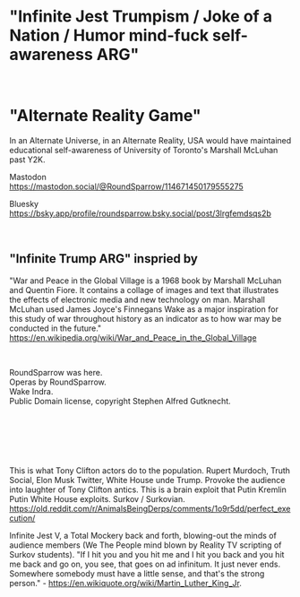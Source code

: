 # "Infinite Jest Trumpism / Joke of a Nation / Humor mind-fuck self-awareness ARG"

&nbsp;

# "Alternate Reality Game"

In an Alternate Universe, in an Alternate Reality, USA would have maintained educational self-awareness of University of Toronto's Marshall McLuhan past Y2K.

Mastodon   
https://mastodon.social/@RoundSparrow/114671450179555275

Bluesky  
https://bsky.app/profile/roundsparrow.bsky.social/post/3lrgfemdsqs2b

&nbsp;

## "Infinite Trump ARG" inspried by

"War and Peace in the Global Village is a 1968 book by Marshall McLuhan and Quentin Fiore. It contains a collage of images and text that illustrates the effects of electronic media and new technology on man. Marshall McLuhan used James Joyce's Finnegans Wake as a major inspiration for this study of war throughout history as an indicator as to how war may be conducted in the future."    
https://en.wikipedia.org/wiki/War_and_Peace_in_the_Global_Village

&nbsp;

RoundSparrow was here.   
Operas by RoundSparrow.   
Wake Indra.   
Public Domain license, copyright Stephen Alfred Gutknecht.

&nbsp;

&nbsp;

&nbsp;

This is what Tony Clifton actors do to the population. Rupert Murdoch, Truth Social, Elon Musk Twitter, White House unde Trump. Provoke the audience into laughter of Tony Clifton antics. This is a brain exploit that Putin Kremlin Putin White House exploits. Surkov / Surkovian.      
https://old.reddit.com/r/AnimalsBeingDerps/comments/1o9r5dd/perfect_execution/

Infinite Jest V, a Total Mockery back and forth, blowing-out the minds of audience members (We The People mind blown by Reality TV scripting of Surkov students).  "If I hit you and you hit me and I hit you back and you hit me back and go on, you see, that goes on ad infinitum. It just never ends. Somewhere somebody must have a little sense, and that's the strong person." - https://en.wikiquote.org/wiki/Martin_Luther_King_Jr.
